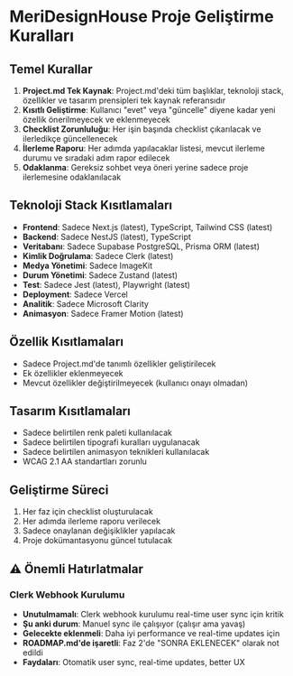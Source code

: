 # MeriDesignHouse Proje Geliştirme Kuralları

## Temel Kurallar
1. **Project.md Tek Kaynak**: Project.md'deki tüm başlıklar, teknoloji stack, özellikler ve tasarım prensipleri tek kaynak referansıdır
2. **Kısıtlı Geliştirme**: Kullanıcı "evet" veya "güncelle" diyene kadar yeni özellik önerilmeyecek ve eklenmeyecek
3. **Checklist Zorunluluğu**: Her işin başında checklist çıkarılacak ve ilerledikçe güncellenecek
4. **İlerleme Raporu**: Her adımda yapılacaklar listesi, mevcut ilerleme durumu ve sıradaki adım rapor edilecek
5. **Odaklanma**: Gereksiz sohbet veya öneri yerine sadece proje ilerlemesine odaklanılacak

## Teknoloji Stack Kısıtlamaları
- **Frontend**: Sadece Next.js (latest), TypeScript, Tailwind CSS (latest)
- **Backend**: Sadece NestJS (latest), TypeScript
- **Veritabanı**: Sadece Supabase PostgreSQL, Prisma ORM (latest)
- **Kimlik Doğrulama**: Sadece Clerk (latest)
- **Medya Yönetimi**: Sadece ImageKit
- **Durum Yönetimi**: Sadece Zustand (latest)
- **Test**: Sadece Jest (latest), Playwright (latest)
- **Deployment**: Sadece Vercel
- **Analitik**: Sadece Microsoft Clarity
- **Animasyon**: Sadece Framer Motion (latest)

## Özellik Kısıtlamaları
- Sadece Project.md'de tanımlı özellikler geliştirilecek
- Ek özellikler eklenmeyecek
- Mevcut özellikler değiştirilmeyecek (kullanıcı onayı olmadan)

## Tasarım Kısıtlamaları
- Sadece belirtilen renk paleti kullanılacak
- Sadece belirtilen tipografi kuralları uygulanacak
- Sadece belirtilen animasyon teknikleri kullanılacak
- WCAG 2.1 AA standartları zorunlu

## Geliştirme Süreci
1. Her faz için checklist oluşturulacak
2. Her adımda ilerleme raporu verilecek
3. Sadece onaylanan değişiklikler yapılacak
4. Proje dokümantasyonu güncel tutulacak

## ⚠️ **Önemli Hatırlatmalar**
### **Clerk Webhook Kurulumu**
- **Unutulmamalı**: Clerk webhook kurulumu real-time user sync için kritik
- **Şu anki durum**: Manuel sync ile çalışıyor (çalışır ama yavaş)
- **Gelecekte eklenmeli**: Daha iyi performance ve real-time updates için
- **ROADMAP.md'de işaretli**: Faz 2'de "SONRA EKLENECEK" olarak not edildi
- **Faydaları**: Otomatik user sync, real-time updates, better UX
